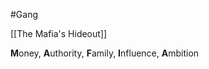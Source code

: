 #Gang 

[[The Mafia's Hideout]]

**M**oney, **A**uthority, **F**amily, **I**nfluence, **A**mbition

